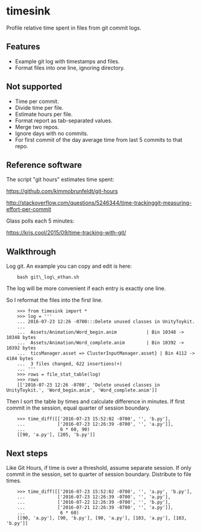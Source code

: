 # timesink

Profile relative time spent in files from git commit logs.

## Features

* Example git log with timestamps and files.
* Format files into one line, ignoring directory.

## Not supported

* Time per commit.
* Divide time per file.
* Estimate hours per file.
* Format report as tab-separated values.
* Merge two repos.
* Ignore days with no commits.
* For first commit of the day average time from last 5 commits to that repo.

## Reference software

The script "git hours" estimates time spent:

<https://github.com/kimmobrunfeldt/git-hours>

<http://stackoverflow.com/questions/5246344/time-trackinggit-measuring-effort-per-commit>

Glass polls each 5 minutes:

<https://kris.cool/2015/09/time-tracking-with-git/>

## Walkthrough

Log git.  An example you can copy and edit is here:  

        bash git\_log\_ethan.sh

The log will be more convenient if each entry is exactly one line.

So I reformat the files into the first line.

        >>> from timesink import *
        >>> log = '''
        ... 2016-07-23 12:26 -0700:::Delete unused classes in UnityToykit.
        ...
        ...  Assets/Animation/Word_begin.anim           | Bin 10348 -> 10348 bytes
        ...  Assets/Animation/Word_complete.anim        | Bin 10392 -> 10392 bytes
        ...  ticsManager.asset => ClusterInputManager.asset} | Bin 4112 -> 4104 bytes
        ...  3 files changed, 622 insertions(+)
        ... '''
        >>> rows = file_stat_table(log)
        >>> rows
        [['2016-07-23 12:26 -0700', 'Delete unused classes in UnityToykit.', 'Word_begin.anim', 'Word_complete.anim']]

Then I sort the table by times and calculate difference in minutes.
If first commit in the session, equal quarter of session boundary.

        >>> time_diff([['2016-07-23 15:52:02 -0700', '', 'b.py'], 
        ...            ['2016-07-23 12:26:39 -0700', '', 'a.py']], 
        ...             6 * 60, 90)
        [[90, 'a.py'], [205, 'b.py']]

## Next steps

Like Git Hours, if time is over a threshold, assume separate session.
If only commit in the session, set to quarter of session boundary.
Distribute to file times.

        >>> time_diff([['2016-07-23 15:52:02 -0700', '', 'a.py', 'b.py'], 
        ...            ['2016-07-23 12:26:39 -0700', '', 'a.py'], 
        ...            ['2016-07-22 12:26:39 -0700', '', 'b.py'], 
        ...            ['2016-07-21 12:26:39 -0700', '', 'a.py']], 
        ...             6 * 60)
        [[90, 'a.py'], [90, 'b.py'], [90, 'a.py'], [103, 'a.py'], [103, 'b.py']]

